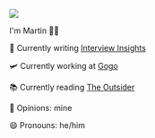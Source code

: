 ![](https://media.giphy.com/media/PkpNy9LkUD0B5P7NDg/giphy.gif)

I'm Martin 👋🏻

🌱  Currently writing [Interview Insights](https://www.martincartledge.io/)

🛩  Currently working at [Gogo](https://www.gogoair.com/)

📚 Currently reading [The Outsider](https://www.goodreads.com/book/show/36124936-the-outsider)

📢  Opinions: mine

😄  Pronouns: he/him
